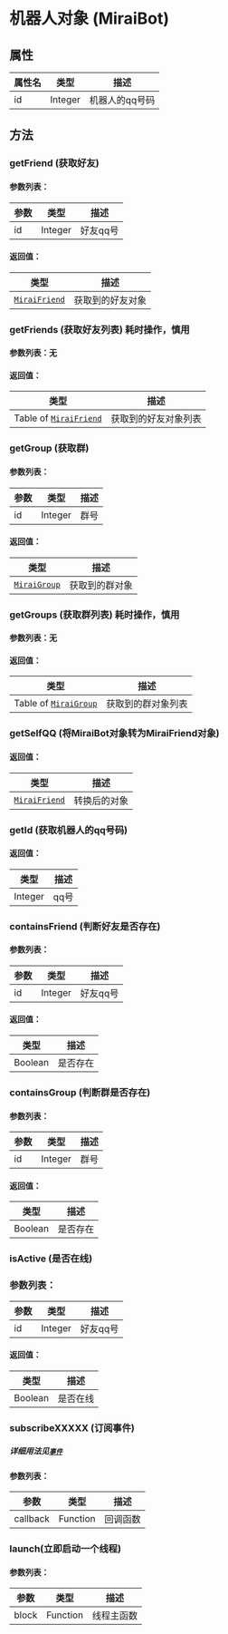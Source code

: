 # 机器人对象 (MiraiBot)

## 属性

| 属性名 | 类型    | 描述           |
| ------ | ------- | -------------- |
| id     | Integer | 机器人的qq号码 |

## 方法

### getFriend (获取好友)

#### 参数列表：

| 参数 | 类型    | 描述     |
| ---- | ------- | -------- |
| id   | Integer | 好友qq号 |

#### 返回值：

| 类型                                  | 描述             |
| ------------------------------------- | ---------------- |
| [`MiraiFriend`](/docs/miraifriend.md) | 获取到的好友对象 |

### getFriends (获取好友列表) 耗时操作，慎用

#### 参数列表：无

#### 返回值：

| 类型                                  | 描述             |
| ------------------------------------- | ---------------- |
| Table of [`MiraiFriend`](/docs/miraifriend.md) | 获取到的好友对象列表 |


### getGroup (获取群) 

#### 参数列表：

| 参数 | 类型    | 描述 |
| ---- | ------- | ---- |
| id   | Integer | 群号 |

#### 返回值：

| 类型                                | 描述           |
| ----------------------------------- | -------------- |
| [`MiraiGroup`](/docs/miraigroup.md) | 获取到的群对象 |

### getGroups (获取群列表) 耗时操作，慎用

#### 参数列表：无

#### 返回值：

| 类型                                  | 描述             |
| ------------------------------------- | ---------------- |
| Table of [`MiraiGroup`](/docs/miraigroup.md) | 获取到的群对象列表 |



### getSelfQQ (将MiraiBot对象转为MiraiFriend对象)

#### 返回值：

| 类型                                  | 描述         |
| ------------------------------------- | ------------ |
| [`MiraiFriend`](/docs/miraifriend.md) | 转换后的对象 |

### getId (获取机器人的qq号码)

#### 返回值：

| 类型    | 描述 |
| ------- | ---- |
| Integer | qq号 |

### containsFriend (判断好友是否存在)

#### 参数列表：

| 参数 | 类型    | 描述     |
| ---- | ------- | -------- |
| id   | Integer | 好友qq号 |

#### 返回值：

| 类型    | 描述     |
| ------- | -------- |
| Boolean | 是否存在 |

### containsGroup (判断群是否存在)

#### 参数列表：

| 参数 | 类型    | 描述 |
| ---- | ------- | ---- |
| id   | Integer | 群号 |

#### 返回值：

| 类型    | 描述     |
| ------- | -------- |
| Boolean | 是否存在 |

### isActive (是否在线)

### 参数列表：

| 参数 | 类型    | 描述     |
| ---- | ------- | -------- |
| id   | Integer | 好友qq号 |

#### 返回值：

| 类型    | 描述     |
| ------- | -------- |
| Boolean | 是否在线 |

### subscribeXXXXX (订阅事件)

##### 详细用法见[`事件`](/docs/events.md)

#### 参数列表：

| 参数     | 类型     | 描述     |
| -------- | -------- | -------- |
| callback | Function | 回调函数 |

### launch(立即启动一个线程)

#### 参数列表：

| 参数  | 类型     | 描述       |
| ----- | -------- | ---------- |
| block | Function | 线程主函数 |


# 